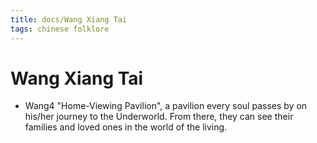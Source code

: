 ```yaml
---
title: docs/Wang Xiang Tai
tags: chinese folklore
---
```


# Wang Xiang Tai
- Wang4 "Home-Viewing Pavilion", a pavilion every soul passes by on his/her journey to the Underworld. From there, they can see their families and loved ones in the world of the living.
